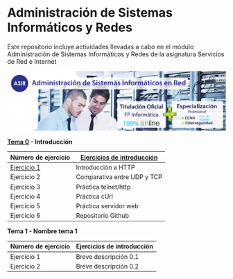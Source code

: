 # Administración de Sistemas Informáticos y Redes
Este repositorio incluye actividades llevadas a cabo en el módulo Administración de Sistemas Informáticos y Redes de la asignatura Servicios de Red e Internet

![](img/banner-web-ASIR.jpg)

**[Tema 0](Tema0) - Introducción**

| Número de ejercicio | [Ejercicios de introducción](Tema0/ActividadDeIntroducciónASREI.pdf) |
| --- | --- |
| [Ejercicio 1](Tema0/Ejercicio1.md) | Introducción a HTTP |
| Ejercicio 2 | Comparativa entre UDP y TCP |
| Ejercicio 3 | Práctica telnet/http |
| Ejercicio 4 | Práctica cUrl |
| Ejercicio 5 | Práctica servidor web |
| Ejercicio 6 | Repositorio Github |

**Tema 1 - Nombre tema 1**

| Número de ejercicio | Ejercicios de introducción |
| --- | --- |
| Ejercicio 1 | Breve descripción 0.1 |
| Ejercicio 2 | Breve descripción 0.2 |

